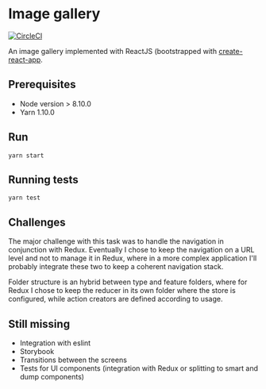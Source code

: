 # Image gallery

[![CircleCI](https://circleci.com/gh/ysa23/image-gallery.svg?style=svg)](https://circleci.com/gh/ysa23/image-gallery)

An image gallery implemented with ReactJS (bootstrapped with [create-react-app](https://github.com/facebook/create-react-app).

## Prerequisites
* Node version > 8.10.0
* Yarn 1.10.0

## Run
```
yarn start
```

## Running tests
```
yarn test
```

## Challenges
The major challenge with this task was to handle the navigation in conjunction with Redux.
Eventually I chose to keep the navigation on a URL level and not to manage it in Redux, where in a more complex application I'll probably integrate these two to keep a coherent navigation stack.

Folder structure is an hybrid between type and feature folders, where for Redux I chose to keep the reducer in its own folder where the store is configured, while action creators are defined according to usage.

## Still missing
* Integration with eslint
* Storybook
* Transitions between the screens
* Tests for UI components (integration with Redux or splitting to smart and dump components)